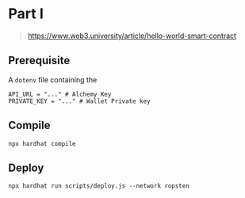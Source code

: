 # Part I
> https://www.web3.university/article/hello-world-smart-contract

## Prerequisite
A `dotenv` file containing the 
```dotenv
API_URL = "..." # Alchemy Key
PRIVATE_KEY = "..." # Wallet Private key
```

## Compile
```shell
npx hardhat compile
```

## Deploy
```shell
npx hardhat run scripts/deploy.js --network ropsten
```
